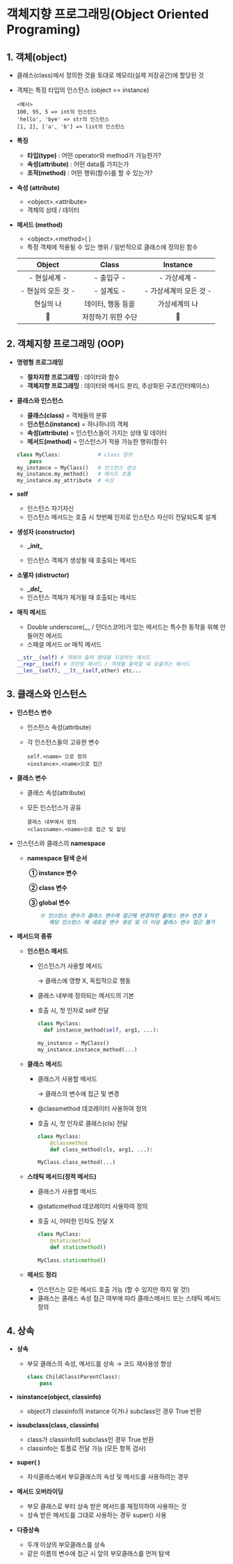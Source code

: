 # 객체지향 프로그래밍(Object Oriented Programing)

## 1. 객체(object)

- 클래스(class)에서 정의한 것을 토대로 메모리(실제 저장공간)에 할당된 것

- 객체는 특정 타입의 인스턴스 (object == instance)

  ```
  <예시>
  100, 95, 5 => int의 인스턴스
  'hello', 'bye' => str의 인스턴스
  [1, 2], ['a', 'b'] => list의 인스턴스
  ```

- **특징**

  - **타입(type)** : 어떤 operator와 method가 가능한가?
  - **속성(attribute)** : 어떤 data를 가지는가
  - **조작(method)** : 어떤 행위(함수)를 할 수 있는가?

- **속성 (attribute)**

  - \<object>.\<attribute>
  - 객체의 상태 / 데이터

- **메서드 (method)**

  - \<object>.\<method>( )
  - 특정 객체에 적용될 수 있는 행위 / 일반적으로 클래스에 정의된 함수

  |       Object       |       Class        |        Instance        |
  | :----------------: | :----------------: | :--------------------: |
  |    - 현실세계 -    |     - 출입구 -     |      - 가상세계 -      |
  | - 현실의 모든 것 - |     - 설계도 -     | - 가상세계의 모든 것 - |
  |     현실의 나      | 데이터, 행동 등을  |     가상세계의 나      |
  |         🤵          | 저장하기 위한 수단 |           🤵            |

## 2. 객체지향 프로그래밍 (OOP)

- **명령형 프로그래밍**

  - **절차지향 프로그래밍** : 데이터와 함수
  - **객체지향 프로그래밍** : 데이터와 메서드 분리, 추상화된 구조(인터페이스)

- **클래스와 인스턴스**

  - **클래스(class)** =  객체들의 분류
  - **인스턴스(instance)** = 하나하나의 객체
  - **속성(attribute)** = 인스턴스들이 가지는 상태 및 데이터
  - **메서드(method)** = 인스턴스가 적용 가능한 행위(함수)

  ```python
  class MyClass:            # class 정의
      pass
  my_instance = MyClass()   # 인스턴스 생성
  my_instance.my_method()   # 메서드 호출
  my_instance.my_attribute  # 속성
  ```

- **self**

  - 인스턴스 자기자신
  - 인스턴스 메서드는 호출 시 첫번째 인자로 인스턴스 자신이 전달되도록 설계

- **생성자 (constructor)**

  - **\__init__**

  - 인스턴스 객체가 생성될 때 호출되는 메서드

- **소멸자 (distructor)**

  - **\__del__**
  - 인스턴스 객체가 제거될 때 호출되는 메서드

- **매직 메서드**

  - Double underscore(__ / 던더스코어)가 있는 메서드는 특수한 동작을 위해 만들어진 메서드
  - 스페셜 메서드 or 매직 메서드

  ```python
  __str__(self) # 객체의 출력 형태를 지정하는 메서드
  __repr__(self) # 프린팅 메서드 / 객체를 출력할 때 호출하는 메서드
  __len__(self), __lt__(self,other) etc...
  ```

## 3. 클래스와 인스턴스

- **인스턴스 변수**

  - 인스턴스 속성(attribute)

  - 각 인스턴스들의 고유한 변수

    ```
    self.<name> 으로 정의
    <instance>.<name>으로 접근
    ```

- **클래스 변수**

  - 클래스 속성(attribute)

  - 모든 인스턴스가 공유

    ```
    클래스 내부에서 정의
    <classname>.<name>으로 접근 및 할당
    ```

- 인스턴스와 클래스의 **namespace**

  - **namespace 탐색 순서**

    ​	**① instance 변수**

    ​	**② class 변수**

    ​	**③ global 변수**

    ```markdown
    	※ 인스턴스 변수가 클래스 변수에 접근해 변경하면 클래스 변수 변경 X
    	   해당 인스턴스 에 새로운 변수 생성 및 더 이상 클래스 변수 접근 불가
    ```

- **메서드의 종류**

  - **인스턴스 메서드**

    - 인스턴스가 사용할 메서드

      → 클래스에 영향 X, 독립적으로 행동

    - 클래스 내부에 정의되는 메서드의 기본

    - 호출 시, 첫 인자로 self 전달

      ```python
      class Myclass:
      	def instance_method(self, arg1, ...):
      	
      my_instance = MyClass()
      my_instance.instance_method(...)
      ```

  - **클래스 메서드**

    - 클래스가 사용할 메서드

      → 클래스의 변수에 접근 및 변경

    - @classmethod 데코레이터 사용하여 정의

    - 호출 시, 첫 인자로 클래스(cls) 전달

      ```python
      class Myclass:
          @classmethod
          def class_method(cls, arg1, ...):
           
      MyClass.class_method(...)
      ```

  - **스태틱 메서드(정적 메서드)**

    - 클래스가 사용할 메서드

    - @staticmethod 데코레이터 사용하여 정의

    - 호출 시, 어떠한 인자도 전달 X

      ```python
      class MyClass:
          @staticmethod
          def staticmethod()
       
      MyClass.staticmethod()
      ```

  - **메서드 정리**

    - 인스턴스는 모든 메서드 호출 가능 (할 수 있지만 하지 말 것!)
    - 클래스는 클래스 속성 접근 여부에 따라 클래스메서드 또는 스태틱 메서드 정의

## 4. 상속

- **상속**

  - 부모 클래스의 속성, 메서드를 상속 → 코드 재사용성 향상

    ```python
    class ChildClass(ParentClass):
    	pass
    ```

- **isinstance(object, classinfo)**

  - object가 classinfo의 instance 이거나 subclass인 경우 True 반환

- **issubclass(class, classinfo)**

  - class가 classinfo의 subclass인 경우 True 반환
  - classinfo는 튜플로 전달 가능 (모든 항목 검사)

- **super( )**

  - 자식클래스에서 부모클래스의 속성 및 메서드를 사용하려는 경우

- **메서드 오버라이딩**

  - 부모 클래스로 부터 상속 받은 메서드를 재정의하여 사용하는 것
  - 상속 받은 메서드를 그대로 사용하는 경우  super() 사용

- **다중상속**

  - 두개 이상의 부모클래스를 상속
  - 같은 이름의 변수에 접근 시 앞의 부모클래스를 먼저 탐색
